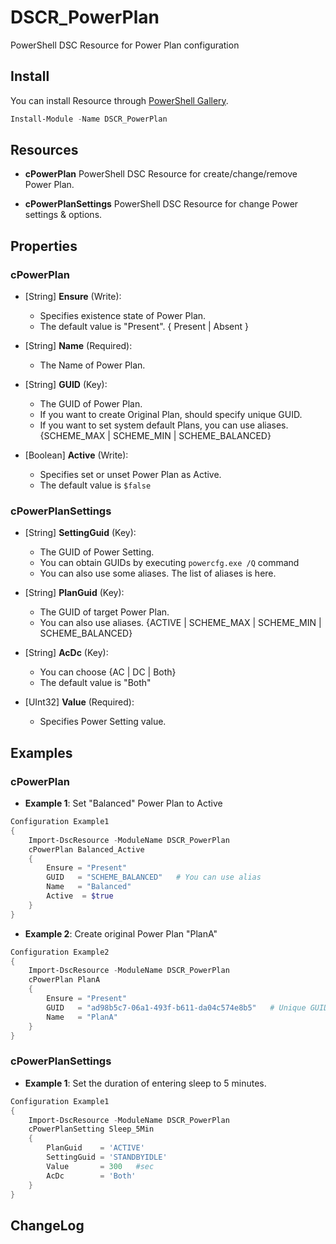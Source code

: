DSCR_PowerPlan
====

PowerShell DSC Resource for Power Plan configuration

## Install
You can install Resource through [PowerShell Gallery](https://www.powershellgallery.com/packages/DSCR_PowerPlan/).
```Powershell
Install-Module -Name DSCR_PowerPlan
```

## Resources
* **cPowerPlan**
PowerShell DSC Resource for create/change/remove Power Plan.

* **cPowerPlanSettings**
PowerShell DSC Resource for change Power settings & options.

## Properties

### cPowerPlan
+ [String] **Ensure** (Write):
    + Specifies existence state of Power Plan.
    + The default value is "Present". { Present | Absent }

+ [String] **Name** (Required):
    + The Name of Power Plan.

+ [String] **GUID** (Key):
    + The GUID of Power Plan.
    + If you want to create Original Plan, should specify unique GUID.
    + If you want to set system default Plans, you can use aliases. {SCHEME_MAX | SCHEME_MIN | SCHEME_BALANCED}

+ [Boolean] **Active** (Write):
    + Specifies set or unset Power Plan as Active.
    + The default value is `$false`

### cPowerPlanSettings
+ [String] **SettingGuid** (Key):
    + The GUID of Power Setting.
    + You can obtain GUIDs by executing `powercfg.exe /Q` command
    + You can also use some aliases. The list of aliases is here.

+ [String] **PlanGuid** (Key):
    + The GUID of target Power Plan.
    + You can also use aliases. {ACTIVE | SCHEME_MAX | SCHEME_MIN | SCHEME_BALANCED}

+ [String] **AcDc** (Key):
    + You can choose {AC | DC | Both}
    + The default value is "Both"

+ [UInt32] **Value** (Required):
    + Specifies Power Setting value.


## Examples
### cPowerPlan
+ **Example 1**: Set "Balanced" Power Plan to Active
```Powershell
Configuration Example1
{
    Import-DscResource -ModuleName DSCR_PowerPlan
    cPowerPlan Balanced_Active
    {
        Ensure = "Present"
        GUID   = "SCHEME_BALANCED"   # You can use alias
        Name   = "Balanced"
        Active  = $true
    }
}
```

+ **Example 2**: Create original Power Plan "PlanA"
```Powershell
Configuration Example2
{
    Import-DscResource -ModuleName DSCR_PowerPlan
    cPowerPlan PlanA
    {
        Ensure = "Present"
        GUID   = "ad98b5c7-06a1-493f-b611-da04c574e8b5"   # Unique GUID
        Name   = "PlanA"
    }
}
```

### cPowerPlanSettings
+ **Example 1**: Set the duration of entering sleep to 5 minutes.
```Powershell
Configuration Example1
{
    Import-DscResource -ModuleName DSCR_PowerPlan
    cPowerPlanSetting Sleep_5Min
    {
        PlanGuid    = 'ACTIVE'
        SettingGuid = 'STANDBYIDLE'
        Value       = 300   #sec
        AcDc        = 'Both'
    }
}
```

## ChangeLog

